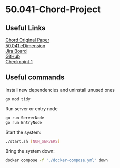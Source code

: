 # 50.041-Chord-Project

## Useful Links
[Chord Original Paper](https://pdos.csail.mit.edu/papers/chord:sigcomm01/chord_sigcomm.pdf)  
[50.041 eDimension](https://edimension.sutd.edu.sg/webapps/blackboard/content/listContent.jsp?course_id=_4766_1&content_id=_163052_1)  
[Jira Board](https://csheiden.atlassian.net/jira/software/projects/TC/boards/2)  
[GitHub](https://github.com/jmfan2002/50.041-Chord-Project)  
[Checkpoint 1](https://docs.google.com/document/d/1egYjJqHyvjDxoG8iJARUEBRDdLf52-gz4wCM5NolD2c/edit)

## Useful commands
Install new dependencies and uninstall unused ones
```Bash
go mod tidy
```

Run server or entry node
```Bash
go run ServerNode
go run EntryNode
```

Start the system:
```Bash
./start.sh [NUM_SERVERS]
```
Bring the system down:
```Bash
docker compose -f "./docker-compose.yml" down
```
